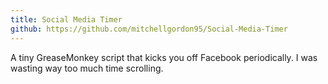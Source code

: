 ```yaml
---
title: Social Media Timer
github: https://github.com/mitchellgordon95/Social-Media-Timer
---
```

A tiny GreaseMonkey script that kicks you off Facebook periodically. I was wasting way too much time scrolling.